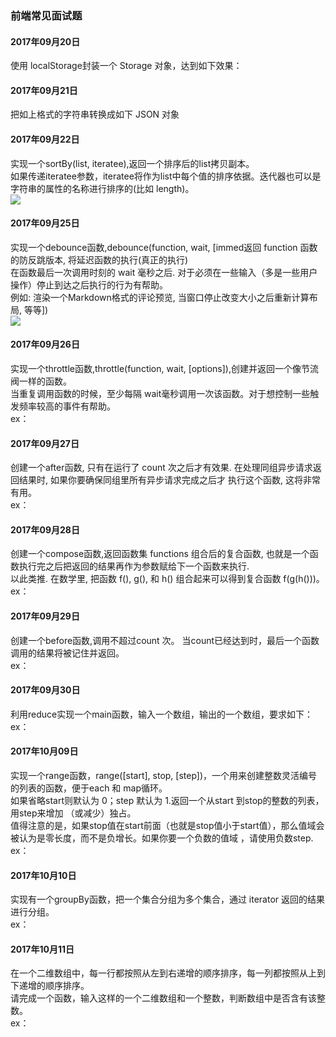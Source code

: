 ### 前端常见面试题

#### 2017年09月20日
  <p>使用 localStorage封装一个 Storage 对象，达到如下效果：<br>
    <img src="http://oucnbze5q.bkt.clouddn.com/17-9-20/4793125.jpg" alt="">
  </p>

#### 2017年09月21日
  <p>
    <img src="http://oucnbze5q.bkt.clouddn.com/17-9-26/46787405.jpg" alt="">
    <br>
    把如上格式的字符串转换成如下 JSON 对象
    <br>
    <img src="http://oucnbze5q.bkt.clouddn.com/17-9-26/79280751.jpg" alt="">
  </p>

#### 2017年09月22日
  <p>
    实现一个sortBy(list, iteratee),返回一个排序后的list拷贝副本。<br>
    如果传递iteratee参数，iteratee将作为list中每个值的排序依据。迭代器也可以是字符串的属性的名称进行排序的(比如 length)。<br>
    <img src="https://mmbiz.qpic.cn/mmbiz_png/3rHtVmQJ8rVSHOteEs0oQRhXUCFtBxcWARGW5Kt5Zx30eLl17JYtmNRRukDbu4lhRSVlic4Ntpc0PoN6Zic0Tvng/0?wx_fmt=png"/>
  </p>

#### 2017年09月25日
  <p>
    实现一个debounce函数,debounce(function, wait, [immed返回 function 函数的防反跳版本, 将延迟函数的执行(真正的执行)<br>
    在函数最后一次调用时刻的 wait 毫秒之后. 对于必须在一些输入（多是一些用户操作）停止到达之后执行的行为有帮助。<br>
    例如: 渲染一个Markdown格式的评论预览, 当窗口停止改变大小之后重新计算布局, 等等])<br>
    <img src="https://mmbiz.qpic.cn/mmbiz_png/3rHtVmQJ8rUILFM2zqfPHVGIsT8akcCFJPQoIwOjojS7IAnOzUcA2Qs3ChTPnBgH9EJCibBleajb65v4mdwictYg/0?wx_fmt=png"/>
  </p>

#### 2017年09月26日
  <p>
    实现一个throttle函数,throttle(function, wait, [options]),创建并返回一个像节流阀一样的函数。<br>
    当重复调用函数的时候，至少每隔 wait毫秒调用一次该函数。对于想控制一些触发频率较高的事件有帮助。<br>
    ex：<br> <img src="http://oucnbze5q.bkt.clouddn.com/17-9-26/36550349.jpg" alt="">
  </p>

#### 2017年09月27日
  <p>
    创建一个after函数, 只有在运行了 count 次之后才有效果. 在处理同组异步请求返回结果时, 如果你要确保同组里所有异步请求完成之后才 执行这个函数, 这将非常有用。<br>
    ex：<br>
    <img src="http://oucnbze5q.bkt.clouddn.com/17-10-9/66530022.jpg" alt="">
  </p>

#### 2017年09月28日
  <p>
    创建一个compose函数,返回函数集 functions 组合后的复合函数, 也就是一个函数执行完之后把返回的结果再作为参数赋给下一个函数来执行. <br>
    以此类推. 在数学里, 把函数 f(), g(), 和 h() 组合起来可以得到复合函数 f(g(h()))。<br>
    ex：<br>
    <img src="http://oucnbze5q.bkt.clouddn.com/17-10-9/84990420.jpg" alt="">
  </p>

#### 2017年09月29日
  <p>
    创建一个before函数,调用不超过count 次。 当count已经达到时，最后一个函数调用的结果将被记住并返回。<br>
    ex：<br>
    <img src="http://oucnbze5q.bkt.clouddn.com/17-10-9/63458874.jpg" alt="">
  </p>

#### 2017年09月30日
  <p>
    利用reduce实现一个main函数，输入一个数组，输出的一个数组，要求如下：<br>
    ex：<br>
    <img src="http://oucnbze5q.bkt.clouddn.com/17-10-9/60311340.jpg" alt="">
  </p>

#### 2017年10月09日
  <p>
    实现一个range函数，range([start], stop, [step])，一个用来创建整数灵活编号的列表的函数，便于each 和 map循环。<br>
    如果省略start则默认为 0；step 默认为 1.返回一个从start 到stop的整数的列表，用step来增加 （或减少）独占。<br>
    值得注意的是，如果stop值在start前面（也就是stop值小于start值），那么值域会被认为是零长度，而不是负增长。如果你要一个负数的值域 ，请使用负数step.<br>
    ex：<br>
    <img src="http://oucnbze5q.bkt.clouddn.com/17-10-9/27165345.jpg" alt="">
  </p>

#### 2017年10月10日
  <p>
    实现有一个groupBy函数，把一个集合分组为多个集合，通过 iterator 返回的结果进行分组。<br>
    ex：<br>
    <img src="http://oucnbze5q.bkt.clouddn.com/17-10-11/56614895.jpg" alt="">
  </p>

#### 2017年10月11日
  <p>
    在一个二维数组中，每一行都按照从左到右递增的顺序排序，每一列都按照从上到下递增的顺序排序。<br>
    请完成一个函数，输入这样的一个二维数组和一个整数，判断数组中是否含有该整数。<br>
    ex：<br>
    <img src="http://oucnbze5q.bkt.clouddn.com/17-10-11/51427727.jpg" alt="">
  </p>

